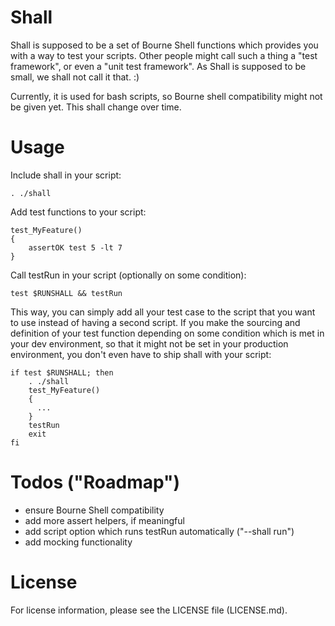 Shall
=====

Shall is supposed to be a set of Bourne Shell functions which provides you with a way to test your scripts. Other people might call such a thing a "test framework", or even a "unit test framework". As Shall is supposed to be small, we shall not call it that. :)

Currently, it is used for bash scripts, so Bourne shell compatibility might not be given yet. This shall change over time.

Usage
=====

Include shall in your script:

    . ./shall

Add test functions to your script:

    test_MyFeature()
    {
        assertOK test 5 -lt 7
    }

Call testRun in your script (optionally on some condition):

    test $RUNSHALL && testRun

This way, you can simply add all your test case to the script that you want to use instead of having a second script. If you make the sourcing and definition of your test function depending on some condition which is met in your dev environment, so that it might not be set in your production environment, you don't even have to ship shall with your script:

    if test $RUNSHALL; then
        . ./shall
        test_MyFeature()
        {
          ...
        }
        testRun
        exit
    fi

Todos ("Roadmap")
=================

- ensure Bourne Shell compatibility
- add more assert helpers, if meaningful
- add script option which runs testRun automatically ("--shall run")
- add mocking functionality


License
=======

For license information, please see the LICENSE file (LICENSE.md).
